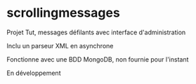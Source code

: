 # scrollingmessages
Projet Tut, messages défilants avec interface d'administration

Inclu un parseur XML en asynchrone

Fonctionne avec une BDD MongoDB, non fournie pour l'instant

En développement
